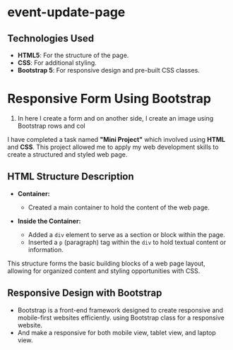 
# event-update-page 
## Technologies Used
- **HTML5**: For the structure of the page.
- **CSS**: For additional styling.
- **Bootstrap 5**: For responsive design and pre-built CSS classes.

# Responsive Form Using Bootstrap
1. In here I create a form and on another side, I create an image using Bootstrap rows and col


I have completed a task named **"Mini Project"** which involved using **HTML** and **CSS**. This project allowed me to apply my web development skills to create a structured and styled web page.


## HTML Structure Description

- **Container:**
  - Created a main container to hold the content of the web page.

- **Inside the Container:**
  - Added a `div` element to serve as a section or block within the page.
  - Inserted a `p` (paragraph) tag within the `div` to hold textual content or information.

This structure forms the basic building blocks of a web page layout, allowing for organized content and styling opportunities with CSS.
## Responsive Design with Bootstrap

- Bootstrap is a front-end framework designed to create responsive and mobile-first websites efficiently.
using Bootstrap class for a responsive website.
- And make a responsive for both mobile view, tablet view, and laptop view.

